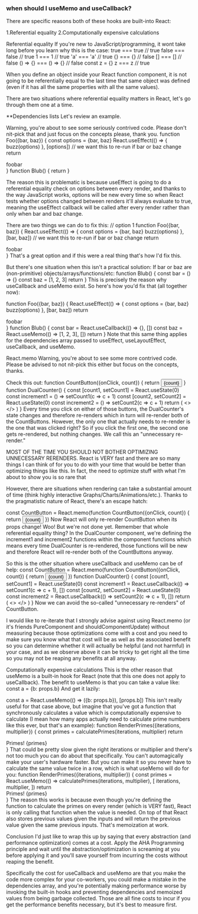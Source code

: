 ### when should I useMemo and useCallback?
There are specific reasons both of these hooks are built-into React:

1.Referential equality
2.Computationally expensive calculations

Referential equality
If you're new to JavaScript/programming, it wont take long before you learn why this is the case:
true === true // true
false === false // true
1 === 1 // true
'a' === 'a' // true
{} === {} // false
[] === [] // false
() => {} === () => {} // false
const z = {}
z === z // true

When you define an object inside your React function component, it is not going to
be referentially equal to the last time that 
same object was defined (even if it has all the same properties with all the same values).

There are two situations where referential equality matters in React, let's go 
through them one at a time.

**Dependencies lists
Let's review an example.

Warning, you're about to see some seriously contrived code. Please don't nit-pick that and just focus on the concepts please, thank you.
function Foo({bar, baz}) {
  const options = {bar, baz}
  React.useEffect(() => {
    buzz(options)
  }, [options]) // we want this to re-run if bar or baz change
  return <div>foobar</div>
}
function Blub() {
  return <Foo bar="bar value" baz={3} />
}

The reason this is problematic is because useEffect is going to do a referential equality
check on options between every render, 
and thanks to the way JavaScript works, options will be new every time so when
React tests whether options changed between renders it'll 
always evaluate to true, meaning the useEffect callback will be called after
every render rather than only when bar and baz change.

There are two things we can do to fix this:
// option 1
function Foo({bar, baz}) {
  React.useEffect(() => {
    const options = {bar, baz}
    buzz(options)
  }, [bar, baz]) // we want this to re-run if bar or baz change
  return <div>foobar</div>
}
That's a great option and if this were a real thing that's how I'd fix this.

But there's one situation when this isn't a practical solution: 
If bar or baz are (non-primitive) objects/arrays/functions/etc:
function Blub() {
  const bar = () => {}
  const baz = [1, 2, 3]
  return <Foo bar={bar} baz={baz} />
}
This is precisely the reason why useCallback and useMemo exist. 
So here's how you'd fix that (all together now):

function Foo({bar, baz}) {
  React.useEffect(() => {
    const options = {bar, baz}
    buzz(options)
  }, [bar, baz])
  return <div>foobar</div>
}
function Blub() {
  const bar = React.useCallback(() => {}, [])
  const baz = React.useMemo(() => [1, 2, 3], [])
  return <Foo bar={bar} baz={baz} />
}
Note that this same thing applies for the dependencies array passed to useEffect, 
useLayoutEffect, useCallback, and useMemo.

React.memo 
Warning, you're about to see some more contrived code. Please be advised to not nit-pick this either but focus on the concepts, thanks.

Check this out:
function CountButton({onClick, count}) {
  return <button onClick={onClick}>{count}</button>
}
function DualCounter() {
  const [count1, setCount1] = React.useState(0)
  const increment1 = () => setCount1(c => c + 1)
  const [count2, setCount2] = React.useState(0)
  const increment2 = () => setCount2(c => c + 1)
  return (
    <>
      <CountButton count={count1} onClick={increment1} />
      <CountButton count={count2} onClick={increment2} />
    </>
  )
}
Every time you click on either of those buttons, the DualCounter's state changes
and therefore re-renders which in turn will re-render both of the CountButtons. 
However, the only one that actually needs to re-render is the one that was clicked right? 
So if you click the first one, the second one gets re-rendered, but nothing 
changes. We call this an "unnecessary re-render."

MOST OF THE TIME YOU SHOULD NOT BOTHER OPTIMIZING UNNECESSARY RERENDERS. React is VERY fast and there are so many things I can think of for you to do 
with your time that would be better than optimizing things like this. 
In fact, the need to optimize stuff with what I'm about to show you is so rare that 

However, there are situations when rendering can take a substantial amount of time (think highly interactive Graphs/Charts/Animations/etc.).
Thanks to the pragmatistic nature of React, there's an escape hatch:

const CountButton = React.memo(function CountButton({onClick, count}) {
  return <button onClick={onClick}>{count}</button>
})
Now React will only re-render CountButton when its props change! Woo! But we're not done yet. Remember that whole referential equality thing? In the DualCounter
component, we're defining the increment1 and increment2 functions within the component functions which means every time DualCounter is re-rendered, those functions 
will be new and therefore React will re-render both of the CountButtons anyway.

So this is the other situation where useCallback and useMemo can be of help:
const CountButton = React.memo(function CountButton({onClick, count}) {
  return <button onClick={onClick}>{count}</button>
})
function DualCounter() {
  const [count1, setCount1] = React.useState(0)
  const increment1 = React.useCallback(() => setCount1(c => c + 1), [])
  const [count2, setCount2] = React.useState(0)
  const increment2 = React.useCallback(() => setCount2(c => c + 1), [])
  return (
    <>
      <CountButton count={count1} onClick={increment1} />
      <CountButton count={count2} onClick={increment2} />
    </>
  )
}
Now we can avoid the so-called "unnecessary re-renders" of CountButton.

I would like to re-iterate that I strongly advise against using React.memo (or it's friends PureComponent and shouldComponentUpdate) without
measuring because those optimizations come with a cost and you need to make sure you know what that cost will be as well as the associated benefit so you 
can determine whether it will actually be helpful (and not harmful) in your case, and as we observe above it can be tricky to get right all the time so you 
may not be reaping any benefits at all anyway.

Computationally expensive calculations
This is the other reason that useMemo is a built-in hook for React (note that this one does not apply to useCallback). The benefit to useMemo is that
you can take a value like:
const a = {b: props.b}
And get it lazily:

const a = React.useMemo(() => ({b: props.b}), [props.b])
This isn't really useful for that case above, but imagine that you've got a function that synchronously calculates a value which is computationally 
expensive to calculate (I mean how many apps actually 
need to calculate prime numbers like this ever, but that's an example):
function RenderPrimes({iterations, multiplier}) {
  const primes = calculatePrimes(iterations, multiplier)
  return <div>Primes! {primes}</div>
}
That could be pretty slow given the right iterations or multiplier and there's not too much you can do about that specifically.
You can't automagically make your user's hardware faster. But you can make it
so you never have to calculate the same value twice in a row, which is what useMemo will do for you:
function RenderPrimes({iterations, multiplier}) {
  const primes = React.useMemo(() => calculatePrimes(iterations, multiplier), [
    iterations,
    multiplier,
  ])
  return <div>Primes! {primes}</div>
}
The reason this works is because even though you're defining the function to calculate the primes on every render (which is VERY fast), React is only
calling that function when the value is needed. On top of that React also stores previous values given the inputs and will return the previous value given 
the same previous inputs. That's memoization at work.

Conclusion
I'd just like to wrap this up by saying that every abstraction (and performance optimization) comes at a cost. 
Apply the AHA Programming principle and wait until the abstraction/optimization is screaming at you before applying it 
and you'll save yourself from incurring the costs without reaping the benefit.

Specifically the cost for useCallback and useMemo are that you make the code more complex for your co-workers, you could make
a mistake in the dependencies array, and you're potentially making performance worse by invoking the built-in hooks and preventing dependencies 
and memoized values from being garbage collected. 
Those are all fine costs to incur if you get the performance benefits necessary, but it's best to measure first.
